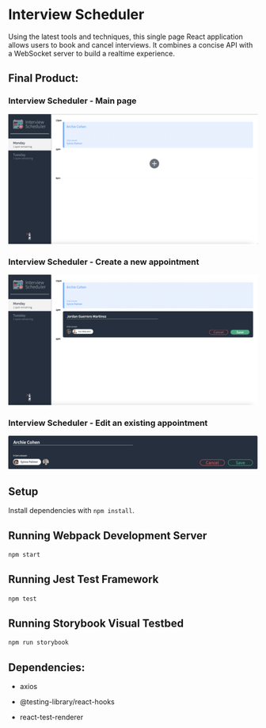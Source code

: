 # Interview Scheduler

Using the latest tools and techniques, this single page React application allows users to book and cancel interviews. It combines a concise API with a WebSocket server to build a realtime experience.

## Final Product:

### Interview Scheduler - Main page

!["Landing page for Interview Scheduler"](https://github.com/jordangm94/scheduler-/blob/master/docs/scheduler-full-page-view.png?raw=true)

### Interview Scheduler - Create a new appointment

!["Create a new appointment"](https://github.com/jordangm94/scheduler-/blob/master/docs/scheduler-create-new-app.png?raw=true)

### Interview Scheduler - Edit an existing appointment

!["Edit existing appointment"](https://github.com/jordangm94/scheduler-/blob/master/docs/scheduler-edit-existiing-app.png?raw=true)

## Setup

Install dependencies with `npm install`.

## Running Webpack Development Server

```sh
npm start
```

## Running Jest Test Framework

```sh
npm test
```

## Running Storybook Visual Testbed

```sh
npm run storybook
```

## Dependencies: 
* axios

* @testing-library/react-hooks

* react-test-renderer
